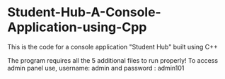 # Student-Hub-A-Console-Application-using-Cpp
This is the code for a console application "Student Hub" built using C++

The program requires all the 5 additional  files to run properly!
To access admin panel use, username: admin and password : admin101
